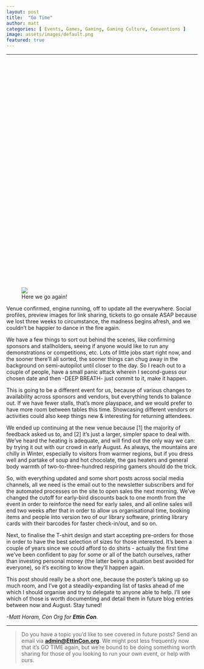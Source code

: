 ```yaml
---
layout: post
title:  "Go Time"
author: matt
categories: [ Events, Games, Gaming, Gaming Culture, Conventions ]
image: assets/images/default.png
featured: true
---
```


<section name="ff5a" class="section section--body section--first"><div class="section-divider"><hr class="section-divider"></div><div class="section-content"><div class="section-inner sectionLayout--insetColumn"><figure name="9f95" id="9f95" class="graf graf--figure graf-after--h3"><div class="aspectRatioPlaceholder is-locked" style="max-width: 600px; max-height: 848px;"><div class="aspectRatioPlaceholder-fill" style="padding-bottom: 141.3%;"></div><img class="graf-image" data-image-id="1*TWHxpRt26gjRM5DxWfyudA.jpeg" data-width="600" data-height="848" src="https://cdn-images-1.medium.com/max/800/1*TWHxpRt26gjRM5DxWfyudA.jpeg"></div><figcaption class="imageCaption">Here we go again!</figcaption></figure><p name="5c74" id="5c74" class="graf graf--p graf-after--figure">Venue confirmed, engine running, off to update all the everywhere. Social profiles, preview images for link sharing, tickets to go onsale ASAP because we lost three weeks to circumstance, the madness begins afresh, and we couldn’t be happier to dance in the fire again.</p><p name="e9ad" id="e9ad" class="graf graf--p graf-after--p">We have a few things to sort out behind the scenes, like confirming sponsors and stallholders, seeing if anyone would like to run any demonstrations or competitions, etc. Lots of little jobs start right now, and the sooner there’ll all sorted, the sooner things can chug away in the background on semi-autopilot until closer to the day. So I reach out to a couple of people, have a small panic attack wherein I second-guess our chosen date and then -DEEP BREATH- just commit to it, make it happen.</p><p name="9847" id="9847" class="graf graf--p graf-after--p">This is going to be a different event for us, because of various changes to availability across sponsors and vendors, but everything tends to balance out. If we have fewer stalls, that’s more playspace, and we would prefer to have more room between tables this time. Showcasing different vendors or activities could also keep things new &amp; interesting for returning attendees.</p><p name="6b73" id="6b73" class="graf graf--p graf-after--p">We ended up continuing at the new venue because [1] the majority of feedback asked us to, and [2] it’s just a larger, simpler space to deal with. We’ve heard the heating is adequate, and will find out the only way we can: by trying it out with our crowd in early August. As always, the mountains are chilly in Winter, especially to visitors from warmer regions, but if you dress well and partake of soup and hot chocolate, the gas heaters and general body warmth of two-to-three-hundred respiring gamers should do the trick.</p><p name="4cd5" id="4cd5" class="graf graf--p graf-after--p">So, with everything updated and some short posts across social media channels, all we need is the email out to the newsletter subscribers and for the automated processes on the site to open sales the next morning. We’ve changed the cutoff for early-bird discounts back to one month from the event in order to reinforce the need for early sales, and all online sales will end two weeks after that in order to allow us organisational time, booking items and people into version two of our library software, printing library cards with their barcodes for faster check-in/out, and so on.</p><p name="1417" id="1417" class="graf graf--p graf-after--p">Next, to finalise the T-shirt design and start accepting pre-orders for those in order to have the best selection of sizes for those interested. It’s been a couple of years since we could afford to do shirts - actually the first time we’ve been confident to pay for some or all of the batch ourselves, rather than investing personal money (the latter being a situation best avoided for everyone), so it’s exciting to know they’ll happen again.</p><p name="b964" id="b964" class="graf graf--p graf-after--p">This post should really be a short one, because the poster’s taking up so much room, and I’ve got a steadily-expanding list of tasks ahead of me which I should organise and try to delegate to anyone able to help. I’ll see which of those is worth documenting and detail them in future blog entries between now and August. Stay tuned!</p><p name="2bf1" id="2bf1" class="graf graf--p graf-after--p graf--trailing"><em class="markup--em markup--p-em">-Matt Horam, Con Org for </em><strong class="markup--strong markup--p-strong"><em class="markup--em markup--p-em">Ettin Con</em></strong><em class="markup--em markup--p-em">.</em></p></div></div></section><section name="a4e4" class="section section--body section--last"><div class="section-divider"><hr class="section-divider"></div><div class="section-content"><div class="section-inner sectionLayout--insetColumn"><blockquote name="b256" id="b256" class="graf graf--blockquote graf--leading graf--trailing">Do you have a topic you’d like to see covered in future posts? Send an email via <a href="mailto://admin@EttinCon.org" data-href="mailto://admin@EttinCon.org" class="markup--anchor markup--blockquote-anchor" rel="nofollow noopener noopener" target="_blank"><strong class="markup--strong markup--blockquote-strong">admin@EttinCon.org</strong></a>.<em class="markup--em markup--blockquote-em"> </em>We might post less frequently now that it’s GO TIME again, but we’re bound to be doing something worth sharing for those of you looking to run your own event, or help with ours.</blockquote></div></div></section>